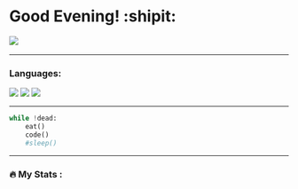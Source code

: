 # Good Evening! :shipit:


![](https://media4.giphy.com/media/NytMLKyiaIh6VH9SPm/giphy.gif?cid=ecf05e47md3i4axuh4co0tsxebncwx1h1bvyiqcx6f89ornf&ep=v1_gifs_search&rid=giphy.gif&ct=g)
<img src="https://komarev.com/ghpvc/?username=titanilham&style=flat-square&color=green" alt=""/>

---

### Languages:
<img src=https://icons8.ru/icon/7gdY5qNXaKC0/css3>
<img src=https://icons8.ru/icon/20909/html-5>
<img src=https://icons8.ru/icon/13441/питон>


---
```python
while !dead:
    eat()
    code()
    #sleep()

```
---



### :fire: My Stats :

